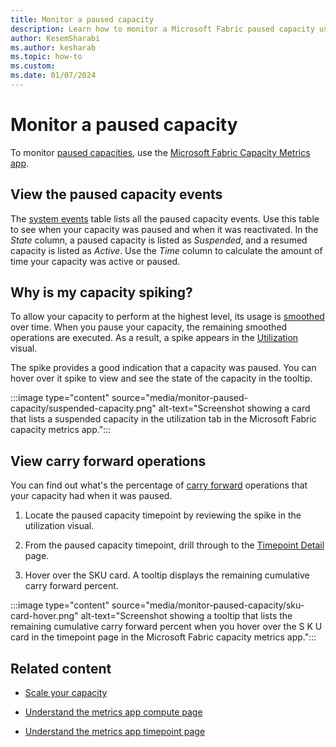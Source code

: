 ```yaml
---
title: Monitor a paused capacity
description: Learn how to monitor a Microsoft Fabric paused capacity using the Microsoft Fabric Capacity Metrics app.
author: KesemSharabi
ms.author: kesharab
ms.topic: how-to
ms.custom:
ms.date: 01/07/2024
---
```


# Monitor a paused capacity

To monitor [paused capacities](pause-resume.md), use the [Microsoft Fabric Capacity Metrics app](metrics-app.md).

## View the paused capacity events

The [system events](metrics-app-compute-page.md#system-events) table lists all the paused capacity events. Use this table to see when your capacity was paused and when it was reactivated. In the *State* column, a paused capacity is listed as *Suspended*, and a resumed capacity is listed as *Active*. Use the *Time* column to calculate the amount of time your capacity was active or paused.

## Why is my capacity spiking?

To allow your capacity to perform at the highest level, its usage is [smoothed](throttling.md#balance-between-performance-and-reliability) over time. When you pause your capacity, the remaining smoothed operations are executed. As a result, a spike appears in the [Utilization](metrics-app-compute-page.md#utilization) visual.

The spike provides a good indication that a capacity was paused. You can hover over it spike to view and see the state of the capacity in the tooltip.

:::image type="content" source="media/monitor-paused-capacity/suspended-capacity.png" alt-text="Screenshot showing a card that lists a suspended capacity in the utilization tab in the Microsoft Fabric capacity metrics app.":::

## View carry forward operations

You can find out what's the percentage of [carry forward](throttling.md#carry-forward-capacity-usage-reduction) operations that your capacity had when it was paused.

1. Locate the paused capacity timepoint by reviewing the spike in the utilization visual.

2. From the paused capacity timepoint, drill through to the [Timepoint Detail](metrics-app-timepoint-page.md) page.

3. Hover over the SKU card. A tooltip displays the remaining cumulative carry forward percent.

:::image type="content" source="media/monitor-paused-capacity/sku-card-hover.png" alt-text="Screenshot showing a tooltip that lists the remaining cumulative carry forward percent when you hover over the S K U card in the timepoint page in the Microsoft Fabric capacity metrics app.":::

## Related content

* [Scale your capacity](scale-capacity.md)

* [Understand the metrics app compute page](metrics-app-compute-page.md)

* [Understand the metrics app timepoint page](metrics-app-timepoint-page.md)
